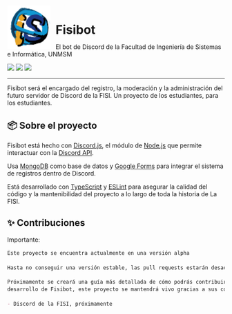 <img src="./public/botprofile.png" width=100 height=100 style="float: left; margin-right: 12px;"/>

<h1 align="left" style="border: none; margin-bottom: 0;">Fisibot</h1>
<p>El bot de Discord de la Facultad de Ingeniería de Sistemas e Informática, UNMSM</p>

<!-- Badges -->
<img src="https://img.shields.io/static/v1?label=Made%20with&message=Discord.js&color=5865F2&logo=Discord&logoColor=white&labelColor=black"/>
<img src="https://img.shields.io/static/v1?label=hosted by&message=render.com&logo=Render&logoColor=white&labelColor=black&color=175947"/>
<img src="https://img.shields.io/github/package-json/v/fisibot/fisibot?labelColor=black&color=8a4641"/>

---

Fisibot será el encargado del registro, la moderación y la administración
del futuro servidor de Discord de la FISI. Un proyecto de los estudiantes,
para los estudiantes.

## 📦️ Sobre el proyecto

Fisibot está hecho con [Discord.js](https://discord.js.org/),
el módulo de [Node.js](https://nodejs.org/en/) que permite interactuar
con la [Discord API](https://discord.com/developers/docs/intro).

Usa [MongoDB](https://www.mongodb.com/) como base de datos y
[Google Forms](https://www.google.com/forms/about/) para integrar
el sistema de registros dentro de Discord.

Está desarrollado con [TypeScript](https://www.typescriptlang.org/) y
[ESLint](https://eslint.org/) para asegurar la calidad del código y
la mantenibilidad del proyecto a lo largo de toda la historia de La FISI.


## ✨ Contribuciones

Importante:
```md
Este proyecto se encuentra actualmente en una versión alpha

Hasta no conseguir una versión estable, las pull requests estarán desactivadas

Próximamente se creará una guía más detallada de cómo podrás contribuir con el
desarrollo de Fisibot, este proyecto se mantendrá vivo gracias a sus contribuidores

- Discord de la FISI, próximamente
```
